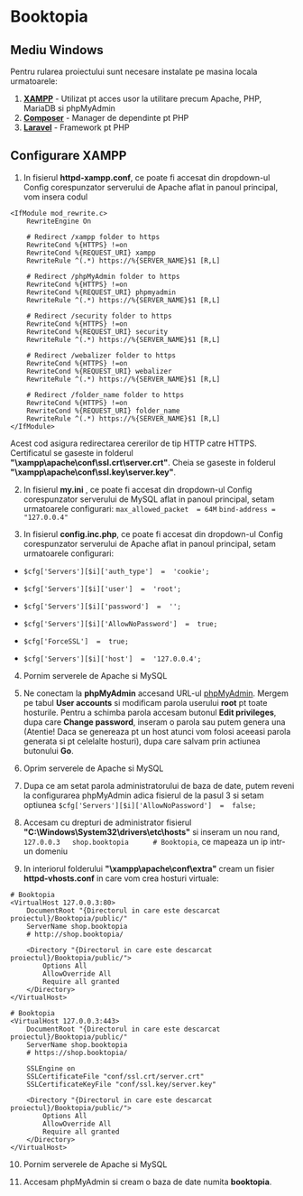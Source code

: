 # Booktopia

## Mediu Windows
Pentru rularea proiectului sunt necesare instalate pe masina locala urmatoarele: 
1. **[XAMPP](https://www.apachefriends.org/ro/download.html)** - Utilizat pt acces usor la utilitare precum Apache, PHP, MariaDB si phpMyAdmin
2. **[Composer](https://getcomposer.org/download/)** - Manager de dependinte pt PHP
3. **[Laravel](https://laravel.com/docs/5.8/installation)** - Framework pt PHP

## Configurare XAMPP
1. In fisierul **httpd-xampp.conf**, ce poate fi accesat din dropdown-ul Config corespunzator serverului de Apache aflat in panoul principal, vom insera codul 
```
<IfModule mod_rewrite.c>
    RewriteEngine On

    # Redirect /xampp folder to https
    RewriteCond %{HTTPS} !=on
    RewriteCond %{REQUEST_URI} xampp
    RewriteRule ^(.*) https://%{SERVER_NAME}$1 [R,L]

    # Redirect /phpMyAdmin folder to https
    RewriteCond %{HTTPS} !=on
    RewriteCond %{REQUEST_URI} phpmyadmin
    RewriteRule ^(.*) https://%{SERVER_NAME}$1 [R,L]

    # Redirect /security folder to https
    RewriteCond %{HTTPS} !=on
    RewriteCond %{REQUEST_URI} security
    RewriteRule ^(.*) https://%{SERVER_NAME}$1 [R,L]

    # Redirect /webalizer folder to https
    RewriteCond %{HTTPS} !=on
    RewriteCond %{REQUEST_URI} webalizer
    RewriteRule ^(.*) https://%{SERVER_NAME}$1 [R,L]

    # Redirect /folder_name folder to https
    RewriteCond %{HTTPS} !=on
    RewriteCond %{REQUEST_URI} folder_name
    RewriteRule ^(.*) https://%{SERVER_NAME}$1 [R,L]
</IfModule>
```
Acest cod asigura redirectarea cererilor de tip HTTP catre HTTPS.
Certificatul se gaseste in folderul **"\xampp\apache\conf\ssl.crt\server.crt"**.
Cheia se gaseste in folderul **"\xampp\apache\conf\ssl.key\server.key"**.

2. In fisierul **my.ini** , ce poate fi accesat din dropdown-ul Config corespunzator serverului de MySQL aflat in panoul principal, setam urmatoarele configurari:
``` max_allowed_packet  = 64M ```
``` bind-address = "127.0.0.4" ```

3.  In fisierul **config.inc.php**, ce poate fi accesat din dropdown-ul Config corespunzator serverului de Apache aflat in panoul principal, setam urmatoarele configurari:
- ``` $cfg['Servers'][$i]['auth_type']  =  'cookie'; ```

- ``` $cfg['Servers'][$i]['user']  =  'root'; ```
- ``` $cfg['Servers'][$i]['password']  =  ''; ```
- ``` $cfg['Servers'][$i]['AllowNoPassword']  =  true; ```

- ``` $cfg['ForceSSL']  =  true; ```
- ``` $cfg['Servers'][$i]['host']  =  '127.0.0.4'; ```

4. Pornim serverele de Apache si MySQL 

5. Ne conectam la **phpMyAdmin** accesand URL-ul [phpMyAdmin](https://127.0.0.4/phpMyAdmin).
Mergem pe tabul **User accounts** si modificam parola userului **root** pt toate hosturile.
Pentru a schimba parola accesam butonul **Edit privileges**, dupa care **Change password**, inseram o parola sau putem genera una (Atentie! Daca se genereaza pt un host atunci vom folosi aceeasi parola generata si pt celelalte hosturi), dupa care salvam prin actiunea butonului **Go**.

6. Oprim serverele de Apache si MySQL 

7. Dupa ce am setat parola administratorului de baza de date, putem reveni la configurarea phpMyAdmin adica fisierul de la pasul 3 si setam optiunea ``` $cfg['Servers'][$i]['AllowNoPassword']  =  false; ```

8. Accesam cu drepturi de administrator fisierul **"C:\Windows\System32\drivers\etc\hosts"** si inseram un nou rand, ```127.0.0.3   shop.booktopia      # Booktopia```, ce mapeaza un ip intr-un domeniu

9. In interiorul folderului **"\xampp\apache\conf\extra"** cream un fisier **httpd-vhosts.conf** in care vom crea hosturi virtuale:
```
# Booktopia
<VirtualHost 127.0.0.3:80>
	DocumentRoot "{Directorul in care este descarcat proiectul}/Booktopia/public/"
	ServerName shop.booktopia
	# http://shop.booktopia/

	<Directory "{Directorul in care este descarcat proiectul}/Booktopia/public/">
		Options All
		AllowOverride All
		Require all granted
	</Directory>
</VirtualHost>

# Booktopia
<VirtualHost 127.0.0.3:443>
	DocumentRoot "{Directorul in care este descarcat proiectul}/Booktopia/public/"
	ServerName shop.booktopia
	# https://shop.booktopia/

	SSLEngine on
	SSLCertificateFile "conf/ssl.crt/server.crt"
	SSLCertificateKeyFile "conf/ssl.key/server.key"

	<Directory "{Directorul in care este descarcat proiectul}/Booktopia/public/">
		Options All
		AllowOverride All
		Require all granted
	</Directory>
</VirtualHost>
```

10. Pornim serverele de Apache si MySQL 

11. Accesam phpMyAdmin si cream o baza de date numita **booktopia**. 

